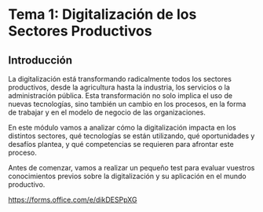 # Tema 1: Digitalización de los Sectores Productivos

## Introducción

La digitalización está transformando radicalmente todos los sectores productivos, desde la agricultura hasta la industria, los servicios o la administración pública. Esta transformación no solo implica el uso de nuevas tecnologías, sino también un cambio en los procesos, en la forma de trabajar y en el modelo de negocio de las organizaciones.

En este módulo vamos a analizar cómo la digitalización impacta en los distintos sectores, qué tecnologías se están utilizando, qué oportunidades y desafíos plantea, y qué competencias se requieren para afrontar este proceso.

Antes de comenzar, vamos a realizar un pequeño test para evaluar vuestros conocimientos previos sobre la digitalización y su aplicación en el mundo productivo.

https://forms.office.com/e/dikDESPpXG


